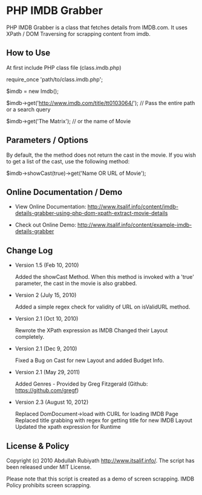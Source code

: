 PHP IMDB Grabber
====================
 PHP IMDB Grabber is a class that fetches details from IMDB.com. It uses XPath / DOM Traversing for scrapping 
 content from imdb.
 
How to Use
----------

  At first include PHP class file (class.imdb.php)
 
  require_once 'path/to/class.imdb.php';
  
  $imdb = new Imdb();
  
  $imdb->get('http://www.imdb.com/title/tt0103064/'); // Pass the entire path or a search query
  
  $imdb->get('The Matrix'); // or the name of Movie 
  
  
Parameters / Options
--------------------

  By default, the the method does not return the cast in the movie. If you wish to get a list of the cast,
  use the following method:
  
  $imdb->showCast(true)->get('Name OR URL of Movie');
  
  
Online Documentation / Demo
---------------------------

* View Online Documentation: <http://www.itsalif.info/content/imdb-details-grabber-using-php-dom-xpath-extract-movie-details>
  
* Check out Online Demo: <http://www.itsalif.info/content/example-imdb-details-grabber>


Change Log
--------------------------

* Version 1.5 (Feb 10, 2010)

   Added the showCast Method. When this method is invoked with a 'true' parameter, the cast in the movie is also grabbed.
	
* Version 2 (July 15, 2010)

   Added a simple regex check for validity of URL on isValidURL method.

* Version 2.1 (Oct 10, 2010)

   Rewrote the XPath expression as IMDB Changed their Layout completely.
 	
* Version 2.1 (Dec 9, 2010)

   Fixed a Bug on Cast for new Layout and added Budget Info.

* Version 2.1 (May 29, 2011)

   Added Genres - Provided by Greg Fitzgerald (Github: https://github.com/gregf)

* Version 2.3 (August 10, 2012)

  Replaced DomDocument->load with CURL for loading IMDB Page
  Replaced title grabbing with regex for getting title for new IMDB Layout
  Updated the xpath expression for Runtime
   
License & Policy
--------------------------

Copyright (c) 2010 Abdullah Rubiyath <http://www.itsalif.info/>. 
The script has been released under MIT License. 

Please note that this script is created as a demo of screen scrapping. IMDB Policy prohibits screen scrapping.    